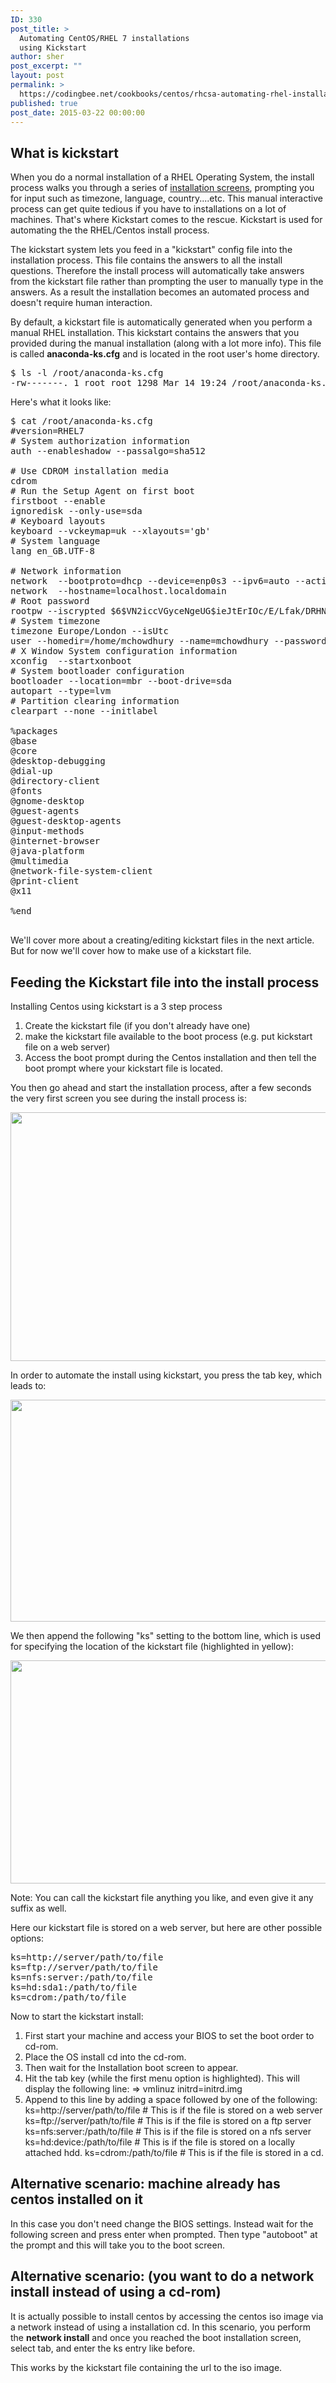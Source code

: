 ```yaml
---
ID: 330
post_title: >
  Automating CentOS/RHEL 7 installations
  using Kickstart
author: sher
post_excerpt: ""
layout: post
permalink: >
  https://codingbee.net/cookbooks/centos/rhcsa-automating-rhel-installations-using-kickstart
published: true
post_date: 2015-03-22 00:00:00
---
```

<h2>What is kickstart</h2>
When you do a normal installation of a RHEL Operating System, the install process walks you through a series of <a rel="nofollow" href="http://www.tecmint.com/centos-7-installation/">installation screens</a>, prompting you for input such as timezone, language, country....etc. This manual interactive process can get quite tedious if you have to installations on a lot of machines. That's where Kickstart comes to the rescue. Kickstart is used for automating the the RHEL/Centos install process.

The kickstart system lets you feed in a "kickstart" config file into the installation process. This file contains the answers to all the install questions. Therefore the install process will automatically take answers from the kickstart file rather than prompting the user to manually type in the answers. As a result the installation becomes an automated process and doesn't require human interaction. 

By default, a kickstart file is automatically generated when you perform a manual RHEL installation. This kickstart contains the answers that you provided during the manual installation (along with a lot more info). This file is called <strong>anaconda-ks.cfg</strong> and is located in the root user's home directory.  

<pre>
$ ls -l /root/anaconda-ks.cfg
-rw-------. 1 root root 1298 Mar 14 19:24 /root/anaconda-ks.cfg
</pre>

Here's what it looks like:

<pre>
$ cat /root/anaconda-ks.cfg
#version=RHEL7
# System authorization information
auth --enableshadow --passalgo=sha512

# Use CDROM installation media
cdrom
# Run the Setup Agent on first boot
firstboot --enable
ignoredisk --only-use=sda
# Keyboard layouts
keyboard --vckeymap=uk --xlayouts='gb'
# System language
lang en_GB.UTF-8

# Network information
network  --bootproto=dhcp --device=enp0s3 --ipv6=auto --activate
network  --hostname=localhost.localdomain
# Root password
rootpw --iscrypted $6$VN2iccVGyceNgeUG$ieJtErIOc/E/Lfak/DRHNiMm4nVryVqPngCVTztfnSFda/V7BIMCfeKVTAzIbOXQ0JbnHaYwMEdHXEUEjlYP01
# System timezone
timezone Europe/London --isUtc
user --homedir=/home/mchowdhury --name=mchowdhury --password=$6$dfa35FQlLz54y4jU$OrPER9VxI9o/vQQY1kkG2jgEFlk2qVJWtOfqdR3vd/I4NW1rjt.CjO3U0tM8W5JbeOProTYO3PiZ/lg.ufkue/ --iscrypted --gecos="Mirfath Chowdhury"
# X Window System configuration information
xconfig  --startxonboot
# System bootloader configuration
bootloader --location=mbr --boot-drive=sda
autopart --type=lvm
# Partition clearing information
clearpart --none --initlabel

%packages
@base
@core
@desktop-debugging
@dial-up
@directory-client
@fonts
@gnome-desktop
@guest-agents
@guest-desktop-agents
@input-methods
@internet-browser
@java-platform
@multimedia
@network-file-system-client
@print-client
@x11

%end

</pre>

We'll cover more about a creating/editing kickstart files in the next article. But for now we'll cover how to make use of a kickstart file. 
 
<h2>Feeding the Kickstart file into the install process</h2>

Installing Centos using kickstart is a 3 step process

1. Create the kickstart file (if you don't already have one)
2. make the kickstart file available to the boot process (e.g. put kickstart file on a web server)
3. Access the boot prompt during the Centos installation and then tell the boot prompt where your kickstart file is located.


You then go ahead and start the installation process, after a few seconds the very first screen you see during the install process is:

<a href="http://codingbee.net/wp-content/uploads/2015/06/YuvKYPj.png"><img src="https://codingbee.net/wp-content/uploads/2015/06/YuvKYPj.png" alt="" width="578" height="398" class="alignnone size-full wp-image-4518" /></a>

In order to automate the install using kickstart, you press the tab key, which leads to:

<a href="http://codingbee.net/wp-content/uploads/2015/06/tcWzWBw.png"><img src="https://codingbee.net/wp-content/uploads/2015/06/tcWzWBw.png" alt="" width="635" height="355" class="alignnone size-full wp-image-4520" /></a>

We then append the following "ks" setting to the bottom line, which is used for specifying the location of the kickstart file (highlighted in yellow):

<a href="http://codingbee.net/wp-content/uploads/2015/06/tNb9kcg.png"><img src="https://codingbee.net/wp-content/uploads/2015/06/tNb9kcg.png" alt="" width="636" height="357" class="alignnone size-full wp-image-4522" /></a>

Note: You can call the kickstart file anything you like, and even give it any suffix as well. 

Here our kickstart file is stored on a web server, but here are other possible options:

<pre>
ks=http://server/path/to/file  
ks=ftp://server/path/to/file   
ks=nfs:server:/path/to/file    
ks=hd:sda1:/path/to/file 
ks=cdrom:/path/to/file         
</pre>


Now to start the kickstart install:

1. First start your machine and access your BIOS to set the boot order to cd-rom.
2. Place the OS install cd into the cd-rom.
3. Then wait for the Installation boot screen to appear.
4. Hit the tab key (while the first menu option is highlighted). This will display the following line:
=> vmlinuz initrd=initrd.img
5. Append to this line by adding a space followed by one of the following:
ks=http://server/path/to/file        # This is if the file is stored on a web server
ks=ftp://server/path/to/file        # This is if the file is stored on a ftp server
ks=nfs:server:/path/to/file            # This is if the file is stored on a nfs server
ks=hd:device:/path/to/file            # This is if the file is stored on a locally attached hdd.
ks=cdrom:/path/to/file                # This is if the file is stored in a cd.

<h2>Alternative scenario: machine already has centos installed on it</h2>
In this case you don't need change the BIOS settings. Instead wait for the following screen and press enter when prompted. Then type "autoboot" at the prompt and this will take you to the boot screen.

<h2>Alternative scenario: (you want to do a network install instead of using a cd-rom)</h2>
It is actually possible to install centos by accessing the centos iso image via a network instead of using a installation cd. In this scenario, you perform the  <strong>network install</strong> and once you reached the boot installation screen, select tab, and enter the ks entry like before.

This works by the kickstart file containing the url to the iso image.